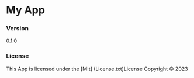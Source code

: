 # My App

### Version
0.1.0

### License
This App is licensed under the [MIt] (License.txt)License
Copyright &copy; 2023 **<Sahan Lakmal>**
